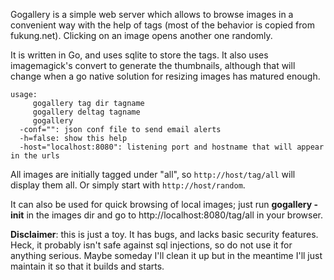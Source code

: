Gogallery is a simple web server which allows to browse images in a convenient way with the help of tags (most of the behavior is copied from fukung.net). Clicking on an image opens another one randomly.

It is written in Go, and uses sqlite to store the tags. It also uses imagemagick's convert to generate the thumbnails, although that will change when a go native solution for resizing images has matured enough.

```
usage: 
	 gogallery tag dir tagname
	 gogallery deltag tagname 
	 gogallery 
  -conf="": json conf file to send email alerts
  -h=false: show this help
  -host="localhost:8080": listening port and hostname that will appear in the urls
```

All images are initially tagged under "all", so
`http://host/tag/all` will display them all.
Or simply start with `http://host/random`.

It can also be used for quick browsing of local images; just run **gogallery -init** in the images dir and go to http://localhost:8080/tag/all in your browser.

**Disclaimer**: this is just a toy. It has bugs, and lacks basic security features. Heck, it probably isn't safe against sql injections, so do not use it for anything serious. Maybe someday I'll clean it up but in the meantime I'll just maintain it so that it builds and starts.